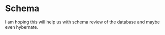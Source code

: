 # Schema 

I am hoping this will help us with schema review of the database and maybe even hybernate.
